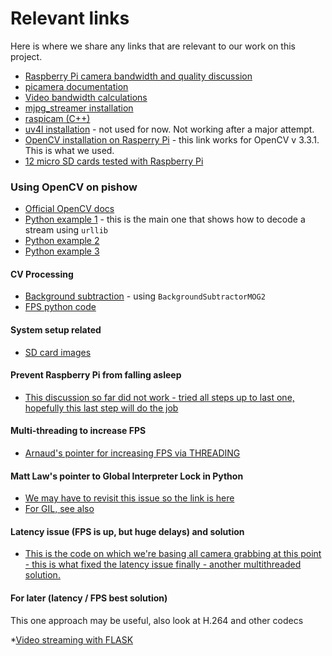 # Relevant links

Here is where we share any links that are relevant to our work on this project.

* [Raspberry Pi camera bandwidth and quality discussion](https://www.raspberrypi.org/forums/viewtopic.php?f=43&t=136292)
* [picamera documentation](https://picamera.readthedocs.io/en/release-1.13/)
* [Video bandwidth calculations](https://www.mistralsolutions.com/video-surveillance-bandwidth-requirements-calculation-utilization/)
* [mjpg_streamer installation](https://blog.miguelgrinberg.com/post/how-to-build-and-run-mjpg-streamer-on-the-raspberry-pi)
* [raspicam (C++)](https://github.com/cedricve/raspicam)
* [uv4l installation](http://www.linux-projects.org/uv4l/installation/) - not used for now. Not working after a major attempt.
* [OpenCV installation on Rasperry Pi](https://www.pyimagesearch.com/2017/09/04/raspbian-stretch-install-opencv-3-python-on-your-raspberry-pi/) - this link works for OpenCV v 3.3.1. This is what we used.
* [12 micro SD cards tested with Raspberry Pi](https://www.geek.com/chips/a-geek-tests-12-micro-sd-cards-with-a-raspberry-pi-to-find-the-fastest-1641182/)

### Using OpenCV on pishow
* [Official OpenCV docs](https://docs.opencv.org/3.0-beta/doc/py_tutorials/py_gui/py_video_display/py_video_display.html)
* [Python example 1](http://petrkout.com/electronics/low-latency-0-4-s-video-streaming-from-raspberry-pi-mjpeg-streamer-opencv/) - this is the main one that shows how to decode a stream using `urllib`
* [Python example 2](https://www.learnopencv.com/read-write-and-display-a-video-using-opencv-cpp-python/)
* [Python example 3](http://www.chioka.in/python-live-video-streaming-example/)

#### CV Processing
* [Background subtraction](https://docs.opencv.org/3.1.0/db/d5c/tutorial_py_bg_subtraction.html) - using `BackgroundSubtractorMOG2`
* [FPS python code](https://www.learnopencv.com/how-to-find-frame-rate-or-frames-per-second-fps-in-opencv-python-cpp/)

#### System setup related
* [SD card images](https://softwarebakery.com/shrinking-images-on-linux)

#### Prevent Raspberry Pi from falling asleep
* [This discussion so far did not work - tried all steps up to last one, hopefully this last step will do the job](https://www.bitpi.co/2015/02/14/prevent-raspberry-pi-from-sleeping/)

#### Multi-threading to increase FPS
* [Arnaud's pointer for increasing FPS via THREADING](https://www.pyimagesearch.com/2015/12/21/increasing-webcam-fps-with-python-and-opencv/)

#### Matt Law's pointer to Global Interpreter Lock in Python
* [We may have to revisit this issue so the link is here](https://opensource.com/article/17/4/grok-gil)
* [For GIL, see also](https://en.wikipedia.org/wiki/Global_interpreter_lock)

#### Latency issue (FPS is up, but huge delays) and solution
* [This is the code on which we're basing all camera grabbing at this point - this is what fixed the latency issue finally - another multithreaded solution.](http://benhowell.github.io/guide/2015/03/09/opencv-and-web-cam-streaming)

#### For later (latency / FPS best solution)

This one approach may be useful, also look at H.264 and other codecs

*[Video streaming with FLASK](https://github.com/log0/video_streaming_with_flask_example)
